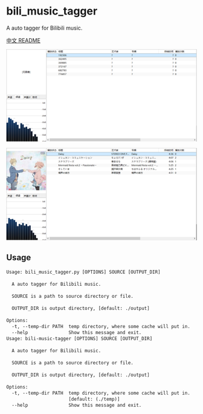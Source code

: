 # bili_music_tagger


A auto tagger for Bilibili music.

[中文 README](README_zh.md)

![](docs/before.png)

![](docs/after.png)

## Usage

```text
Usage: bili_music_tagger.py [OPTIONS] SOURCE [OUTPUT_DIR]

  A auto tagger for Bilibili music.

  SOURCE is a path to source directory or file.

  OUTPUT_DIR is output directory, [default: ./output]

Options:
  -t, --temp-dir PATH  temp directory, where some cache will put in.
  --help               Show this message and exit.
Usage: bili-music-tagger [OPTIONS] SOURCE [OUTPUT_DIR]

  A auto tagger for Bilibili music.

  SOURCE is a path to source directory or file.

  OUTPUT_DIR is output directory, [default: ./output]

Options:
  -t, --temp-dir PATH  temp directory, where some cache will put in.
                       [default: (./temp)]
  --help               Show this message and exit.
```
